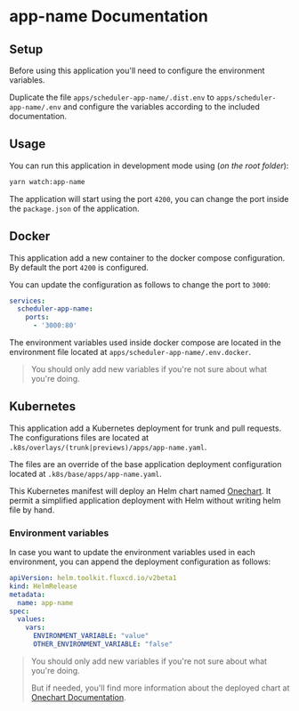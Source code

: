 # app-name Documentation

## Setup

Before using this application you'll need to configure the environment variables.

Duplicate the file `apps/scheduler-app-name/.dist.env` to `apps/scheduler-app-name/.env` and configure the variables according to the included documentation.

## Usage

You can run this application in development mode using (*on the root folder*):

```bash
yarn watch:app-name
```

The application will start using the port `4200`, you can change the port inside the `package.json` of the application.

## Docker

This application add a new container to the docker compose configuration. By default the port `4200` is configured.

You can update the configuration as follows to change the port to `3000`:

```yaml
services:
  scheduler-app-name:
    ports:
      - '3000:80'
```

The environment variables used inside docker compose are located in the environment file located at `apps/scheduler-app-name/.env.docker`.

> You should only add new variables if you're not sure about what you're doing.

## Kubernetes

This application add a Kubernetes deployment for trunk and pull requests. The configurations files are located at `.k8s/overlays/(trunk|previews)/apps/app-name.yaml`.

The files are an override of the base application deployment configuration located at `.k8s/base/apps/app-name.yaml`.

This Kubernetes manifest will deploy an Helm chart named [Onechart](https://github.com/gimlet-io/onechart). It permit a simplified application deployment with Helm without writing helm file by hand.

### Environment variables

In case you want to update the environment variables used in each environment, you can append the deployment configuration as follows:

```yaml
apiVersion: helm.toolkit.fluxcd.io/v2beta1
kind: HelmRelease
metadata:
  name: app-name
spec:
  values:
    vars:
      ENVIRONMENT_VARIABLE: "value"
      OTHER_ENVIRONMENT_VARIABLE: "false"
```

> You should only add new variables if you're not sure about what you're doing.
>
> But if needed, you'll find more information about the deployed chart at [Onechart Documentation](https://gimlet.io/onechart/environment-variables/).
